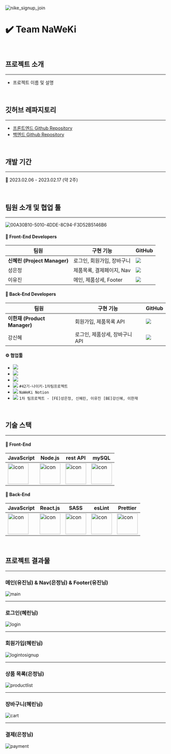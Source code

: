 ![nike_signup_join](https://user-images.githubusercontent.com/84219519/219575120-0058c92e-3555-47a5-bc63-813880821db7.png)

# ✔️ Team NaWeKi

<br/>

## 프로젝트 소개
___
* 프로젝트 이름 및 설명

<br/>

## 깃허브 레파지토리
___
* [프론트엔드 Github Repository](https://github.com/wecode-bootcamp-korea/42-1st-Naweki-frontend)
* [백엔드 Github Repository](https://github.com/wecode-bootcamp-korea/42-1st-Naweki-backend)

<br/>

## 개발 기간
---
📆 2023.02.06 - 2023.02.17 (약 2주)

<br/>

## 팀원 소개 및 협업 툴
---
![00A30B10-5010-4DDE-8C94-F3D52B5146B6](https://user-images.githubusercontent.com/84219519/219599794-43f1bddb-4465-4faa-bfd8-649600d2bd5b.JPEG)

#### 👥 Front-End Developers

|팀원|구현 기능|GitHub
|---|---|---|
|**신혜린 (Project Manager)**|로그인, 회원가입, 장바구니|<a href="https://github.com/shinheylynn"><img src="https://img.shields.io/badge/GitHub-181717?style=flat-square&logo=GitHub&logoColor=white&link=https://github.com/shinheylynn"/></a>
|성은정|제품목록, 결제페이지, Nav|<a href="https://github.com/eejungee"><img src="https://img.shields.io/badge/GitHub-181717?style=flat-square&logo=GitHub&logoColor=white&link=https://github.com/eejungee"/></a>|
|이유진|메인, 제품상세, Footer|<a href="https://github.com/yujinni"><img src="https://img.shields.io/badge/GitHub-181717?style=flat-square&logo=GitHub&logoColor=white&link=https://github.com/yujinni"/></a>|


#### 👥 Back-End Developers
|팀원|구현 기능|GitHub
|---|---|---|
|**이한재 (Product Manager)**|회원가입, 제품목록 API|<a href="https://github.com/jayhanjaelee"><img src="https://img.shields.io/badge/GitHub-181717?style=flat-square&logo=GitHub&logoColor=white&link=https://github.com/jayhanjaelee"/></a>|
|강신혜|로그인, 제품상세, 장바구니 API|<a href="https://github.com/ksh0123"><img src="https://img.shields.io/badge/GitHub-181717?style=flat-square&logo=GitHub&logoColor=white&link=https://github.com/ksh0123"/></a>|

#### ⚙️ 협업툴
* <img src="https://img.shields.io/badge/Git-F05032?style=for-the-badge&logo=Git&logoColor=white"/>
* <img src="https://img.shields.io/badge/GitHub-181717?style=for-the-badge&logo=GitHub&logoColor=White"/>
* <img src="https://img.shields.io/badge/VSCode-007ACC?style=for-the-badge&logo=VisualStudioCode&logoColor={로고 색깔}"/>
* <a href="https://wecode-bootcamp.slack.com/archives/C04MT4D7E4V"><img src="https://img.shields.io/badge/Slack-4A154B?style=for-the-badge&logo=Slack&logoColor=white&link=https://wecode-bootcamp.slack.com/archives/C04MT4D7E4V"/></a> `#42기-나이키-1차팀프로젝트`
* <a href="https://www.notion.so/Naweki-32dee3c2fb194c5a8d7bff86338d2e04?pvs=4"><img src="https://img.shields.io/badge/Notion-000000?style=for-the-badge&logo=Notion&logoColor=white&link=https://www.notion.so/Naweki-32dee3c2fb194c5a8d7bff86338d2e04?pvs=4"/></a> `NaWeKi Notion`
* <a href="https://trello.com/b/Kfd8YY1C/1%EC%B0%A8-%ED%8C%80%ED%94%84%EB%A1%9C%EC%A0%9D%ED%8A%B8-fe%EC%84%B1%EC%9D%80%EC%A0%95-%EC%8B%A0%ED%98%9C%EB%A6%B0-%EC%9D%B4%EC%9C%A0%EC%A7%84-be%EA%B0%95%EC%8B%A0%ED%98%9C-%EC%9D%B4%ED%95%9C%EC%9E%AC"><img src="https://img.shields.io/badge/Trello-0052CC?style=for-the-badge&logo=Trello&logoColor=white&link=https://trello.com/b/Kfd8YY1C/1%EC%B0%A8-%ED%8C%80%ED%94%84%EB%A1%9C%EC%A0%9D%ED%8A%B8-fe%EC%84%B1%EC%9D%80%EC%A0%95-%EC%8B%A0%ED%98%9C%EB%A6%B0-%EC%9D%B4%EC%9C%A0%EC%A7%84-be%EA%B0%95%EC%8B%A0%ED%98%9C-%EC%9D%B4%ED%95%9C%EC%9E%AC"/></a> `1차 팀프로젝트 - [FE]성은정, 신혜린, 이유진 [BE]강신혜, 이한재`


<br/>

## 기술 스택
----
#### 📁 Front-End
|JavaScript|Node.js|rest API|mySQL|
|---|---|---|---|
|<div style="display: flex; align-items: flex-start;"><img src="https://techstack-generator.vercel.app/js-icon.svg" alt="icon" width="65" height="65" /></div>|<div style="display: flex; align-items: flex-start;"><img src="https://techstack-generator.vercel.app/nginx-icon.svg" alt="icon" width="65" height="65" /></div>|<div style="display: flex; align-items: flex-start;"><img src="https://techstack-generator.vercel.app/restapi-icon.svg" alt="icon" width="65" height="65" /></div>|<div style="display: flex; align-items: flex-start;"><img src="https://techstack-generator.vercel.app/mysql-icon.svg" alt="icon" width="65" height="65" /></div>|

#### 📁 Back-End
|JavaScript|React.js|SASS|esLint|Prettier|
|---|---|---|---|---|
|<div style="display: flex; align-items: flex-start;"><img src="https://techstack-generator.vercel.app/js-icon.svg" alt="icon" width="65" height="65" /></div>|<div style="display: flex; align-items: flex-start;"><img src="https://techstack-generator.vercel.app/react-icon.svg" alt="icon" width="65" height="65" /></div>|<div style="display: flex; align-items: flex-start;"><img src="https://techstack-generator.vercel.app/sass-icon.svg" alt="icon" width="65" height="65" /></div>|<div style="display: flex; align-items: flex-start;"><img src="https://techstack-generator.vercel.app/eslint-icon.svg" alt="icon" width="65" height="65" /></div>|<div style="display: flex; align-items: flex-start;"><img src="https://techstack-generator.vercel.app/prettier-icon.svg" alt="icon" width="65" height="65" /></div>|

<br/>

## 프로젝트 결과물
---
### 메인(유진님) & Nav(은정님) & Footer(유진님)
![main](https://user-images.githubusercontent.com/84219519/219610952-2940b085-bcfe-417b-8c15-52ca0d763ecd.gif)
<br/>

---

### 로그인(혜린님)
![login](https://user-images.githubusercontent.com/84219519/219603997-0ccf9f1d-d198-4de8-a141-a5f2a13bc8f3.gif)
<br/>

---

### 회원가입(혜린님)
![logintosignup](https://user-images.githubusercontent.com/84219519/219610868-20f3bb37-52ad-4615-9d90-2f37db55dcad.gif)
<br/>

---

### 상품 목록(은정님)
![productlist](https://user-images.githubusercontent.com/84219519/219604155-77b27b5b-8df3-42df-b837-babef7e08f93.gif)
<br/>

---

### 장바구니(혜린님)
![cart](https://user-images.githubusercontent.com/84219519/219604174-1f74c1fe-2ed3-4e44-b92d-6b5699754092.gif)
<br/>

---

### 결제(은정님)
![payment](https://user-images.githubusercontent.com/84219519/219610213-39078ab4-bb1c-4031-82e1-8b6da556143b.gif)
